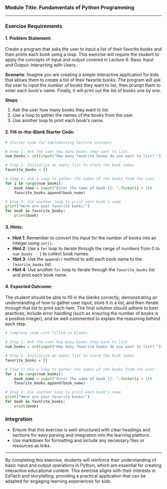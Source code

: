 ### Module Title: Fundamentals of Python Programming

---

### Exercise Requirements

#### 1. **Problem Statement**:
Create a program that asks the user to input a list of their favorite books and then prints each book using a loop. This exercise will require the student to apply the concepts of input and output covered in Lecture 6: Basic Input and Output: Interacting with Users.

**Scenario**:
Imagine you are creating a simple interactive application for kids that allows them to create a list of their favorite books. The program will ask the user to input the number of books they want to list, then prompt them to enter each book's name. Finally, it will print out the list of books one by one.

**Steps**:
1. Ask the user how many books they want to list.
2. Use a loop to gather the names of the books from the user.
3. Use another loop to print each book's name.

#### 2. **Fill-in-the-Blank Starter Code**:
```python
# Starter code for implementing lecture concepts

# Step 1: Ask the user how many books they want to list
num_books = int(input("How many favorite books do you want to list? "))

# Step 2: Initialize an empty list to store the book names
favorite_books = []

# Step 3: Use a loop to gather the names of the books from the user
for i in range(num_books):
    book_name = input("Enter the name of book {}: ".format(i + 1))
    favorite_books.append(book_name)

# Step 4: Use another loop to print each book's name
print("Here are your favorite books:")
for book in favorite_books:
    print(book)
```

#### 3. **Hints**:
- **Hint 1**: Remember to convert the input for the number of books into an integer using `int()`.
- **Hint 2**: Use a `for` loop to iterate through the range of numbers from 0 to `num_books - 1` to collect book names.
- **Hint 3**: Use the `append()` method to add each book name to the `favorite_books` list.
- **Hint 4**: Use another `for` loop to iterate through the `favorite_books` list and print each book name.

#### 4. **Expected Outcome**:
The student should be able to fill in the blanks correctly, demonstrating an understanding of how to gather user input, store it in a list, and then iterate through that list to print each item. The final solution should adhere to best practices, include error handling (such as ensuring the number of books is a positive integer), and be well-commented to explain the reasoning behind each step.

```python
# Complete code with filled-in blanks

# Step 1: Ask the user how many books they want to list
num_books = int(input("How many favorite books do you want to list? "))

# Step 2: Initialize an empty list to store the book names
favorite_books = []

# Step 3: Use a loop to gather the names of the books from the user
for i in range(num_books):
    book_name = input("Enter the name of book {}: ".format(i + 1))
    favorite_books.append(book_name)

# Step 4: Use another loop to print each book's name
print("Here are your favorite books:")
for book in favorite_books:
    print(book)
```

### Integration
- Ensure that this exercise is well-structured with clear headings and sections for easy parsing and integration into the learning platform.
- Use markdown for formatting and include any necessary files or resources as links.

---

By completing this exercise, students will reinforce their understanding of basic input and output operations in Python, which are essential for creating interactive educational content. This exercise aligns with their interests in EdTech and storytelling, providing a practical application that can be adapted for engaging learning experiences for kids.